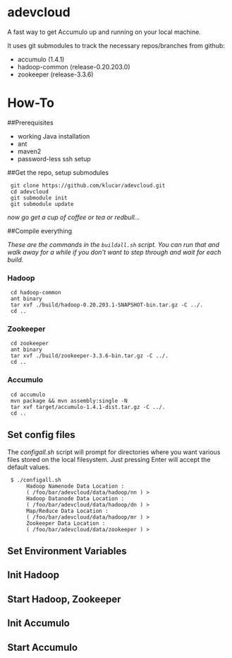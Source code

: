 adevcloud
=========
A fast way to get Accumulo up and running on your local machine.

It uses git submodules to track the necessary repos/branches from github:
* accumulo (1.4.1)
* hadoop-common (release-0.20.203.0)
* zookeeper (release-3.3.6)

# How-To
##Prerequisites
* working Java installation
* ant
* maven2
* password-less ssh setup

##Get the repo, setup submodules 

     git clone https://github.com/klucar/adevcloud.git
     cd adevcloud
     git submodule init
     git submodule update

_now go get a cup of coffee or tea or redbull..._

##Compile everything

_These are the commands in the `buildall.sh` script. You can run that and walk away for a while if you 
don't want to step through and wait for each build._

### Hadoop

     cd hadoop-common
     ant binary
     tar xvf ./build/hadoop-0.20.203.1-SNAPSHOT-bin.tar.gz -C ../.
     cd ..

### Zookeeper
    
     cd zookeeper
     ant binary
     tar xvf ./build/zookeeper-3.3.6-bin.tar.gz -C ../.
     cd ..

### Accumulo

     cd accumulo
     mvn package && mvn assembly:single -N
     tar xvf target/accumulo-1.4.1-dist.tar.gz -C ../.
     cd ..

## Set config files
The _configall.sh_ script will prompt for directories where you want various files stored on the local filesystem.
Just pressing Enter will accept the default values.

     $ ./configall.sh 
          Hadoop Namenode Data Location : 
          ( /foo/bar/adevcloud/data/hadoop/nn ) > 
          Hadoop Datanode Data Location : 
          ( /foo/bar/adevcloud/data/hadoop/dn ) > 
          Map/Reduce Data Location : 
          ( /foo/bar/adevcloud/data/hadoop/mr ) > 
          Zookeeper Data Location : 
          ( /foo/bar/adevcloud/data/zookeeper ) > 


## Set Environment Variables

     
## Init Hadoop


## Start Hadoop, Zookeeper


## Init Accumulo


## Start Accumulo




